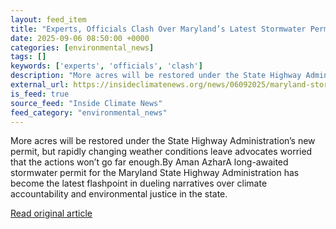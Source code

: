 ```yaml
---
layout: feed_item
title: "Experts, Officials Clash Over Maryland’s Latest Stormwater Permit"
date: 2025-09-06 08:50:00 +0000
categories: [environmental_news]
tags: []
keywords: ['experts', 'officials', 'clash']
description: "More acres will be restored under the State Highway Administration’s new permit, but rapidly changing weather conditions leave advocates worried that the act..."
external_url: https://insideclimatenews.org/news/06092025/maryland-stormwater-permit-environmental-justice/
is_feed: true
source_feed: "Inside Climate News"
feed_category: "environmental_news"
---
```


More acres will be restored under the State Highway Administration’s new permit, but rapidly changing weather conditions leave advocates worried that the actions won’t go far enough.By Aman AzharA long-awaited stormwater permit for the Maryland State Highway Administration has become the latest flashpoint in dueling narratives over climate accountability and environmental justice in the state.&nbsp;

[Read original article](https://insideclimatenews.org/news/06092025/maryland-stormwater-permit-environmental-justice/)
